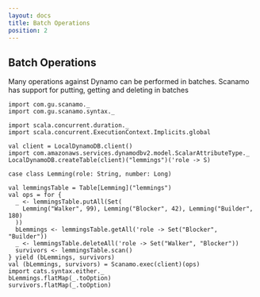 ```yaml
---
layout: docs
title: Batch Operations
position: 2
---
```


## Batch Operations
 
Many operations against Dynamo can be performed in batches. Scanamo
has support for putting, getting and deleting in batches

```tut:silent
import com.gu.scanamo._
import com.gu.scanamo.syntax._

import scala.concurrent.duration._
import scala.concurrent.ExecutionContext.Implicits.global
 
val client = LocalDynamoDB.client()
import com.amazonaws.services.dynamodbv2.model.ScalarAttributeType._
LocalDynamoDB.createTable(client)("lemmings")('role -> S)

case class Lemming(role: String, number: Long)
```

```tut:book
val lemmingsTable = Table[Lemming]("lemmings")
val ops = for {
  _ <- lemmingsTable.putAll(Set(
    Lemming("Walker", 99), Lemming("Blocker", 42), Lemming("Builder", 180)
  ))
  bLemmings <- lemmingsTable.getAll('role -> Set("Blocker", "Builder"))
  _ <- lemmingsTable.deleteAll('role -> Set("Walker", "Blocker"))
  survivors <- lemmingsTable.scan()
} yield (bLemmings, survivors)
val (bLemmings, survivors) = Scanamo.exec(client)(ops)
import cats.syntax.either._
bLemmings.flatMap(_.toOption)
survivors.flatMap(_.toOption)
```